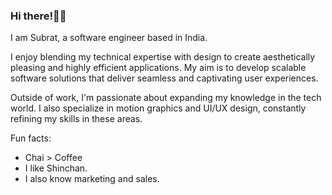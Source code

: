 ### Hi there!👋🏻

I am Subrat, a software engineer based in India.

I enjoy blending my technical expertise with design to create aesthetically pleasing and highly efficient applications. My aim is to develop scalable software solutions that deliver seamless and captivating user experiences.

Outside of work, I'm passionate about expanding my knowledge in the tech world. I also specialize in motion graphics and UI/UX design, constantly refining my skills in these areas. 

Fun facts:
- Chai > Coffee
- I like Shinchan.
- I also know marketing and sales.


<!--
**samalsubrat/samalsubrat** is a ✨ _special_ ✨ repository because its `README.md` (this file) appears on your GitHub profile.

Here are some ideas to get you started:

- 🔭 I’m currently working on ...
- 🌱 I’m currently learning ...
- 👯 I’m looking to collaborate on ...
- 🤔 I’m looking for help with ...
- 💬 Ask me about ...
- 📫 How to reach me: ...
- 😄 Pronouns: ...
- ⚡ Fun fact: ...
-->
